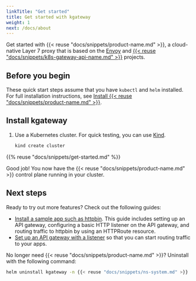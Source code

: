 ```yaml
---
linkTitle: "Get started"
title: Get started with kgateway
weight: 1
next: /docs/about
---
```


Get started with {{< reuse "docs/snippets/product-name.md" >}}, a cloud-native Layer 7 proxy that is based on the [Envoy](https://www.envoyproxy.io/) and [{{< reuse "docs/snippets/k8s-gateway-api-name.md" >}}](https://gateway-api.sigs.k8s.io/) projects.

## Before you begin

These quick start steps assume that you have `kubectl` and `helm` installed. For full installation instructions, see [Install {{< reuse "docs/snippets/product-name.md" >}}](/docs/operations/install).

## Install kgateway

1. Use a Kubernetes cluster. For quick testing, you can use [Kind](https://kind.sigs.k8s.io/).

   ```sh
   kind create cluster
   ```

{{% reuse "docs/snippets/get-started.md" %}}

Good job! You now have the {{< reuse "docs/snippets/product-name.md" >}} control plane running in your cluster.

## Next steps

Ready to try out more features? Check out the following guides:

- [Install a sample app such as httpbin](/docs/operations/sample-app/). This guide includes setting up an API gateway, configuring a basic HTTP listener on the API gateway, and routing traffic to httpbin by using an HTTPRoute resource.
- [Set up an API gateway with a listener](/docs/setup/listeners/) so that you can start routing traffic to your apps.

No longer need {{< reuse "docs/snippets/product-name.md" >}}? Uninstall with the following command:

```sh
helm uninstall kgateway -n {{< reuse "docs/snippets/ns-system.md" >}}
```
